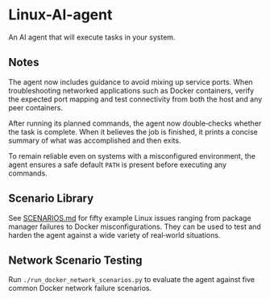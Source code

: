 # Linux-AI-agent
An AI agent that will execute tasks in your system.

## Notes

The agent now includes guidance to avoid mixing up service ports. When
troubleshooting networked applications such as Docker containers, verify the
expected port mapping and test connectivity from both the host and any peer
containers.

After running its planned commands, the agent now double‑checks whether the
task is complete. When it believes the job is finished, it prints a concise
summary of what was accomplished and then exits.

To remain reliable even on systems with a misconfigured environment, the agent
ensures a safe default `PATH` is present before executing any commands.

## Scenario Library

See [SCENARIOS.md](SCENARIOS.md) for fifty example Linux issues ranging from
package manager failures to Docker misconfigurations. They can be used to test
and harden the agent against a wide variety of real‑world situations.

## Network Scenario Testing

Run `./run_docker_network_scenarios.py` to evaluate the agent against five
common Docker network failure scenarios.
